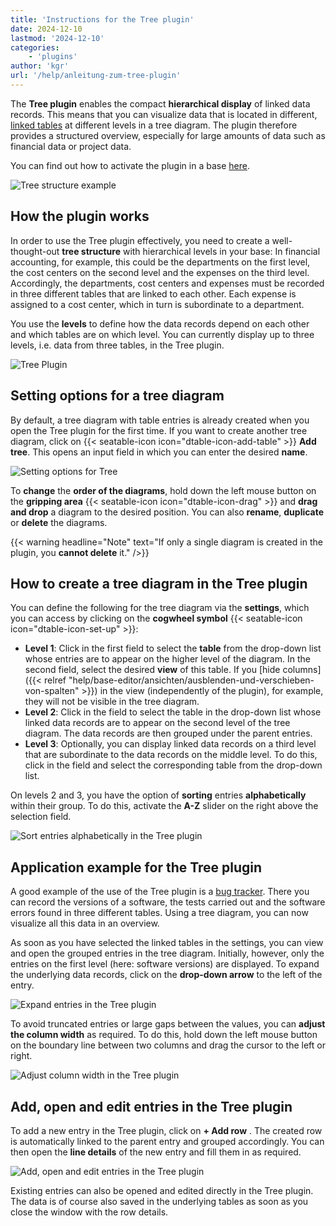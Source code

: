 ```yaml
---
title: 'Instructions for the Tree plugin'
date: 2024-12-10
lastmod: '2024-12-10'
categories:
    - 'plugins'
author: 'kgr'
url: '/help/anleitung-zum-tree-plugin'
---
```


The **Tree plugin** enables the compact **hierarchical display** of linked data records. This means that you can visualize data that is located in different, [linked tables](https://seatable.io/en/docs/verknuepfungen/wie-man-tabellen-in-seatable-miteinander-verknuepft/) at different levels in a tree diagram. The plugin therefore provides a structured overview, especially for large amounts of data such as financial data or project data.

You can find out how to activate the plugin in a base [here](https://seatable.io/en/docs/plugins/aktivieren-eines-plugins-in-einer-base/).

![Tree structure example](images/Tree-plugin-for-software-testing.png)

## How the plugin works

In order to use the Tree plugin effectively, you need to create a well-thought-out **tree structure** with hierarchical levels in your base: In financial accounting, for example, this could be the departments on the first level, the cost centers on the second level and the expenses on the third level. Accordingly, the departments, cost centers and expenses must be recorded in three different tables that are linked to each other. Each expense is assigned to a cost center, which in turn is subordinate to a department.

You use the **levels** to define how the data records depend on each other and which tables are on which level. You can currently display up to three levels, i.e. data from three tables, in the Tree plugin.

![Tree Plugin](images/TreePlugin.png)

## Setting options for a tree diagram

By default, a tree diagram with table entries is already created when you open the Tree plugin for the first time. If you want to create another tree diagram, click on {{< seatable-icon icon="dtable-icon-add-table" >}} **Add tree**. This opens an input field in which you can enter the desired **name**.

![Setting options for Tree](images/Setting-options-of-Tree.png)

To **change** the **order of the diagrams**, hold down the left mouse button on the **gripping area** {{< seatable-icon icon="dtable-icon-drag" >}} and **drag and drop** a diagram to the desired position. You can also **rename**, **duplicate** or **delete** the diagrams.

{{< warning  headline="Note"  text="If only a single diagram is created in the plugin, you **cannot delete** it." />}}

## How to create a tree diagram in the Tree plugin

You can define the following for the tree diagram via the **settings**, which you can access by clicking on the **cogwheel symbol** {{< seatable-icon icon="dtable-icon-set-up" >}}:

- **Level 1**: Click in the first field to select the **table** from the drop-down list whose entries are to appear on the higher level of the diagram. In the second field, select the desired **view** of this table. If you [hide columns]({{< relref "help/base-editor/ansichten/ausblenden-und-verschieben-von-spalten" >}}) in the view (independently of the plugin), for example, they will not be visible in the tree diagram.
- **Level 2**: Click in the field to select the table in the drop-down list whose linked data records are to appear on the second level of the tree diagram. The data records are then grouped under the parent entries.
- **Level 3**: Optionally, you can display linked data records on a third level that are subordinate to the data records on the middle level. To do this, click in the field and select the corresponding table from the drop-down list.

On levels 2 and 3, you have the option of **sorting** entries **alphabetically** within their group. To do this, activate the **A-Z** slider on the right above the selection field.

![Sort entries alphabetically in the Tree plugin](images/Eintraege-im-Tree-Plugin-alphabetisch-sortieren.gif)

## Application example for the Tree plugin

A good example of the use of the Tree plugin is a [bug tracker](https://seatable.io/en/vorlage/hlbtvqrtscqmhx3adh5asg/). There you can record the versions of a software, the tests carried out and the software errors found in three different tables. Using a tree diagram, you can now visualize all this data in an overview.

As soon as you have selected the linked tables in the settings, you can view and open the grouped entries in the tree diagram. Initially, however, only the entries on the first level (here: software versions) are displayed. To expand the underlying data records, click on the **drop-down arrow** to the left of the entry.

![Expand entries in the Tree plugin](images/Eintraege-im-Tree-Plugin-ausklappen.gif)

To avoid truncated entries or large gaps between the values, you can **adjust the column width** as required. To do this, hold down the left mouse button on the boundary line between two columns and drag the cursor to the left or right.

![Adjust column width in the Tree plugin](images/Spaltenbreite-anpassen-im-Tree-Plugin.gif)

## Add, open and edit entries in the Tree plugin

To add a new entry in the Tree plugin, click on **\+ Add row** . The created row is automatically linked to the parent entry and grouped accordingly. You can then open the **line details** of the new entry and fill them in as required.

![Add, open and edit entries in the Tree plugin](images/Eintraege-im-Tree-Plugin-hinzufuegen-oeffnen-und-bearbeiten.gif)

Existing entries can also be opened and edited directly in the Tree plugin. The data is of course also saved in the underlying tables as soon as you close the window with the row details.
